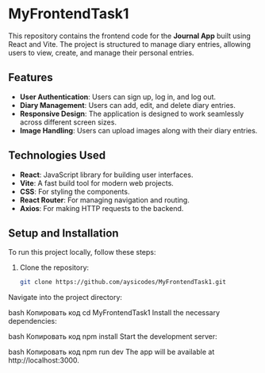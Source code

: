 # MyFrontendTask1

This repository contains the frontend code for the **Journal App** built using React and Vite. The project is structured to manage diary entries, allowing users to view, create, and manage their personal entries.

## Features

- **User Authentication**: Users can sign up, log in, and log out.
- **Diary Management**: Users can add, edit, and delete diary entries.
- **Responsive Design**: The application is designed to work seamlessly across different screen sizes.
- **Image Handling**: Users can upload images along with their diary entries.

## Technologies Used

- **React**: JavaScript library for building user interfaces.
- **Vite**: A fast build tool for modern web projects.
- **CSS**: For styling the components.
- **React Router**: For managing navigation and routing.
- **Axios**: For making HTTP requests to the backend.

## Setup and Installation

To run this project locally, follow these steps:

1. Clone the repository:

   ```bash
   git clone https://github.com/aysicodes/MyFrontendTask1.git
Navigate into the project directory:

bash
Копировать код
cd MyFrontendTask1
Install the necessary dependencies:

bash
Копировать код
npm install
Start the development server:

bash
Копировать код
npm run dev
The app will be available at http://localhost:3000.

